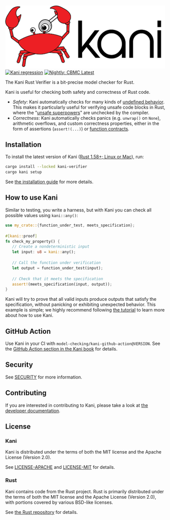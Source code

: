 ![](./kani-logo.png)
[![Kani regression](https://github.com/model-checking/kani/actions/workflows/kani.yml/badge.svg)](https://github.com/model-checking/kani/actions/workflows/kani.yml)
[![Nightly: CBMC Latest](https://github.com/model-checking/kani/actions/workflows/cbmc-latest.yml/badge.svg)](https://github.com/model-checking/kani/actions/workflows/cbmc-latest.yml)

The Kani Rust Verifier is a bit-precise model checker for Rust.

Kani is useful for checking both safety and correctness of Rust code.
- *Safety*: Kani automatically checks for many kinds of [undefined behavior](https://model-checking.github.io/kani/undefined-behaviour.html).
This makes it particularly useful for verifying unsafe code blocks in Rust, where the "[unsafe superpowers](https://doc.rust-lang.org/stable/book/ch19-01-unsafe-rust.html#unsafe-superpowers)" are unchecked by the compiler.
- *Correctness*: Kani automatically checks panics (e.g. `unwrap()` on `None`), arithmetic overflows, and custom correctness properties, either in the form of assertions (`assert!(...)`) or [function contracts](https://model-checking.github.io/kani/reference/experimental/contracts.html).

## Installation

To install the latest version of Kani ([Rust 1.58+; Linux or Mac](https://model-checking.github.io/kani/install-guide.html)), run:

```bash
cargo install --locked kani-verifier
cargo kani setup
```

See [the installation guide](https://model-checking.github.io/kani/install-guide.html) for more details.

## How to use Kani

Similar to testing, you write a harness, but with Kani you can check all possible values using `kani::any()`:

```rust
use my_crate::{function_under_test, meets_specification};

#[kani::proof]
fn check_my_property() {
   // Create a nondeterministic input
   let input: u8 = kani::any();

   // Call the function under verification
   let output = function_under_test(input);

   // Check that it meets the specification
   assert!(meets_specification(input, output));
}
```

Kani will try to prove that all valid inputs produce outputs that satisfy the specification, without panicking or exhibiting unexpected behavior.
This example is simple; we highly recommend following [the tutorial](https://model-checking.github.io/kani/kani-tutorial.html) to learn more about how to use Kani.

## GitHub Action

Use Kani in your CI with `model-checking/kani-github-action@VERSION`. See the
[GitHub Action section in the Kani
book](https://model-checking.github.io/kani/install-github-ci.html)
for details.

## Security
See [SECURITY](https://github.com/model-checking/kani/security/policy) for more information.

## Contributing
If you are interested in contributing to Kani, please take a look at [the developer documentation](https://model-checking.github.io/kani/dev-documentation.html).

## License
### Kani
Kani is distributed under the terms of both the MIT license and the Apache License (Version 2.0).

See [LICENSE-APACHE](LICENSE-APACHE) and [LICENSE-MIT](LICENSE-MIT) for details.

### Rust
Kani contains code from the Rust project.
Rust is primarily distributed under the terms of both the MIT license and the Apache License (Version 2.0), with portions covered by various BSD-like licenses.

See [the Rust repository](https://github.com/rust-lang/rust) for details.
